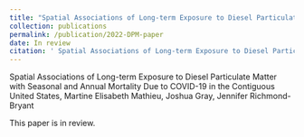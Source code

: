 ```yaml
---
title: "Spatial Associations of Long-term Exposure to Diesel Particulate Matter"
collection: publications
permalink: /publication/2022-DPM-paper
date: In review
citation: ' Spatial Associations of Long-term Exposure to Diesel Particulate Matter with Seasonal and Annual Mortality Due to COVID-19 in the Contiguous United States'
---
```



Spatial Associations of Long-term Exposure to Diesel Particulate Matter with Seasonal and Annual
Mortality Due to COVID-19 in the Contiguous United States, Martine Elisabeth Mathieu, Joshua Gray,
Jennifer Richmond-Bryant

This paper is in review.

